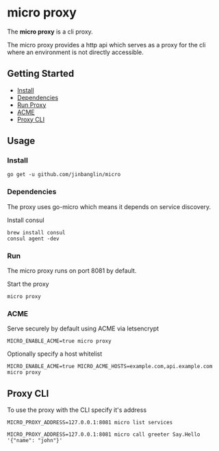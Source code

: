 # micro proxy

The **micro proxy** is a cli proxy.

The micro proxy provides a http api which serves as a proxy for the cli where an environment is not directly accessible.

## Getting Started

- [Install](#install)
- [Dependencies](#dependencies)
- [Run Proxy](#run)
- [ACME](#acme)
- [Proxy CLI](#proxy-cli)

## Usage

### Install

```shell
go get -u github.com/jinbanglin/micro
```

### Dependencies

The proxy uses go-micro which means it depends on service discovery.

Install consul

```
brew install consul
consul agent -dev
```

### Run

The micro proxy runs on port 8081 by default. 

Start the proxy

```shell
micro proxy
```

### ACME

Serve securely by default using ACME via letsencrypt 

```
MICRO_ENABLE_ACME=true micro proxy
```

Optionally specify a host whitelist

```
MICRO_ENABLE_ACME=true MICRO_ACME_HOSTS=example.com,api.example.com micro proxy 
```

## Proxy CLI

To use the proxy with the CLI specify it's address

```shell
MICRO_PROXY_ADDRESS=127.0.0.1:8081 micro list services
```

```
MICRO_PROXY_ADDRESS=127.0.0.1:8081 micro call greeter Say.Hello '{"name": "john"}'
```

